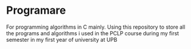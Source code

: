 # Programare
For programming algorithms in C mainly.
Using this repository to store all the programs and algorithms i used in the PCLP course during my first semester in my first year of university at UPB
